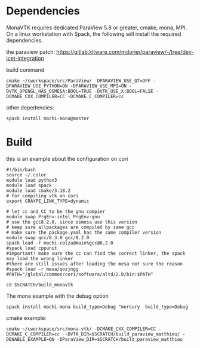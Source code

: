 # Dependencies

MonaVTK requires dedicated ParaView 5.8 or greater, cmake, mona, MPI.
On a linux workstation with Spack, the following will install the required dependencies.

the paraview patch:
https://gitlab.kitware.com/mdorier/paraview/-/tree/dev-icet-integration

build command

```
cmake ~/cworkspace/src/ParaView/ -DPARAVIEW_USE_QT=OFF -DPARAVIEW_USE_PYTHON=ON -DPARAVIEW_USE_MPI=ON -DVTK_OPENGL_HAS_OSMESA:BOOL=TRUE -DVTK_USE_X:BOOL=FALSE -DCMAKE_CXX_COMPILER=CC -DCMAKE_C_COMPILER=cc
```

other depedencies:

```
spack install mochi-mona@master
```

# Build

this is an example about the configuration on cori

```
#!/bin/bash
source ~/.color
module load python3
module load spack
module load cmake/3.18.2
# for compiling vtk on cori
export CRAYPE_LINK_TYPE=dynamic

# let cc and CC to be the gnu compier
module swap PrgEnv-intel PrgEnv-gnu
# use the gcc8.2.0, since osmesa use this version 
# keep sure allpackages are compiled by same gcc
# make sure the package.yaml has the same compiler version
module swap gcc/8.3.0 gcc/8.2.0
spack load -r mochi-colza@main%gcc@8.2.0
#spack load cppunit
#important! make sure the cc can find the correct linker, the spack may load the wrong linker
#there are still issues after loading the mesa not sure the reason
#spack load -r mesa/qozjngg
#PATH="/global/common/cori/software/altd/2.0/bin:$PATH"

cd $SCRATCH/build_monavtk
```

The mona example with the debug option

```
spack install mochi-mona build_type=Debug ^mercury  build_type=Debug
```

cmake example:

```
cmake ~/cworkspace/src/mona-vtk/ -DCMAKE_CXX_COMPILER=CC -DCMAKE_C_COMPILER=cc  -DVTK_DIR=$SCRATCH/build_paraview_matthieu/ -DENABLE_EXAMPLE=ON -DParaView_DIR=$SCRATCH/build_paraview_matthieu
```
